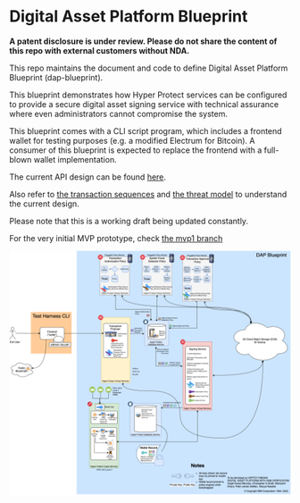 # Digital Asset Platform Blueprint

**A patent disclosure is under review. Please do not share the content of this repo with external customers without NDA.**

This repo maintains the document and code to define Digital Asset Platform Blueprint (dap-blueprint).

This blueprint demonstrates how Hyper Protect services can be configured to provide a secure digital asset
signing service with technical assurance where even administrators cannot compromise the system.

This blueprint comes with a CLI script program, which includes a frontend wallet for testing purposes (e.g.
a modified Electrum for Bitcoin). A consumer of this blueprint is expected to replace the frontend with
a full-blown wallet implementation.

The current API design can be found [here](API.md).

Also refer to [the transaction sequences](Transaction-Sequences.md) and [the threat model](Threat-Model.md) to understand the current design.

Please note that this is a working draft being updated constantly.

For the very initial MVP prototype, check [the mvp1 branch](https://github.ibm.com/ZaaS/dap-blueprint/blob/mvp1/demo/HOWTO.md)

<p align="center">
  <img src="./images/dap-blueprint-overview.png">
</p>
